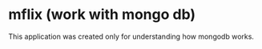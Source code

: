 # mflix (work with mongo db)
This application was created only for understanding how mongodb works.
